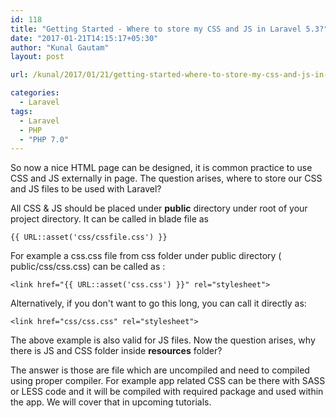 ```yaml
---
id: 118
title: "Getting Started - Where to store my CSS and JS in Laravel 5.3?"
date: "2017-01-21T14:15:17+05:30"
author: "Kunal Gautam"
layout: post

url: /kunal/2017/01/21/getting-started-where-to-store-my-css-and-js-in-laravel-5-3/

categories:
  - Laravel
tags:
  - Laravel
  - PHP
  - "PHP 7.0"
---
```


So now a nice HTML page can be designed, it is common practice to use CSS and JS externally in page. The question arises, where to store our CSS and JS files to be used with Laravel?

All CSS &amp; JS should be placed under **public** directory under root of your project directory. It can be called in blade file as

`{{ URL::asset('css/cssfile.css') }}`

For example a css.css file from css folder under public directory ( public/css/css.css) can be called as :

`<link href="{{ URL::asset('css.css') }}" rel="stylesheet">`

Alternatively, if you don't want to go this long, you can call it directly as:

`<link href="css/css.css" rel="stylesheet">`

The above example is also valid for JS files. Now the question arises, why there is JS and CSS folder inside **resources** folder?

The answer is those are file which are uncompiled and need to compiled using proper compiler. For example app related CSS can be there with SASS or LESS code and it will be compiled with required package and used within the app. We will cover that in upcoming tutorials.
